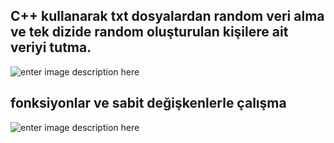 
## C++ kullanarak txt dosyalardan random veri alma ve tek dizide random oluşturulan kişilere ait veriyi tutma.
![enter image description here](https://i.ibb.co/gg1q6Fh/main.png)
## fonksiyonlar ve sabit değişkenlerle çalışma
![enter image description here](https://i.ibb.co/n8BBqxt/add.png)
